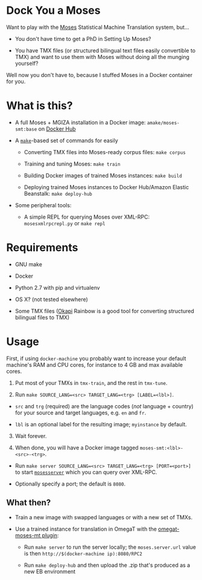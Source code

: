 # Dock You a Moses

Want to play with the [Moses](http://www.statmt.org/moses/) Statistical Machine
Translation system, but...

- You don't have time to get a PhD in Setting Up Moses?

- You have TMX files (or structured bilingual text files easily convertible to
  TMX) and want to use them with Moses without doing all the munging yourself?

Well now you don't have to, because I stuffed Moses in a Docker container for
you.

# What is this?

- A full Moses + MGIZA installation in a Docker image: `amake/moses-smt:base` on
[Docker Hub](https://hub.docker.com/r/amake/moses-smt/)

- A [`make`](https://www.gnu.org/software/make/)-based set of commands for
  easily

  - Converting TMX files into Moses-ready corpus files: `make corpus`

  - Training and tuning Moses: `make train`

  - Building Docker images of trained Moses instances: `make build`

  - Deploying trained Moses instances to Docker Hub/Amazon Elastic Beanstalk:
    `make deploy-hub`

- Some peripheral tools:

  - A simple REPL for querying Moses over XML-RPC: `mosesxmlrpcrepl.py` or `make
    repl`

# Requirements

- GNU make

- Docker

- Python 2.7 with pip and virtualenv

- OS X? (not tested elsewhere)

- Some TMX files ([Okapi](http://okapi.opentag.com/) Rainbow is a good tool for
  converting structured bilingual files to TMX)

# Usage

First, if using `docker-machine` you probably want to increase your default
machine's RAM and CPU cores, for instance to 4 GB and max available cores.

1. Put most of your TMXs in `tmx-train`, and the rest in `tmx-tune`.

2. Run `make SOURCE_LANG=<src> TARGET_LANG=<trg> [LABEL=<lbl>]`.

  - `src` and `trg` (required) are the language codes (*not* language + country)
    for your source and target languages, e.g. `en` and `fr`.

  - `lbl` is an optional label for the resulting image; `myinstance` by default.

3. Wait forever.

4. When done, you will have a Docker image tagged `moses-smt:<lbl>-<src>-<trg>`.

  - Run `make server SOURCE_LANG=<src> TARGET_LANG=<trg> [PORT=<port>]` to start
    [`mosesserver`](http://www.statmt.org/moses/?n=Advanced.Moses#ntoc1) which
    you can query over XML-RPC.

  - Optionally specify a port; the default is `8080`.

## What then?

- Train a new image with swapped languages or with a new set of TMXs.

- Use a trained instance for translation in OmegaT with the [omegat-moses-mt
  plugin](https://github.com/amake/omegat-moses-mt):

  - Run `make server` to run the server locally; the `moses.server.url` value is
    then `http://$(docker-machine ip):8080/RPC2`

  - Run `make deploy-hub` and then upload the .zip that's produced as a new EB
    environment
